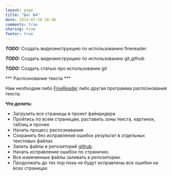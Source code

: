 ```yaml
---
layout: page
title: "Шаг №4"
date: 2014-07-28 16:48
comments: true
sharing: true
footer: true
---
```


***TODO:***
Создать видеоинструкцию по использованию finereader.

***TODO:***
Создать видеоинструкцию по использованию git,github

***TODO:***
Создать статью про использование git

*** Распознование текста ***

Нам необходим либо [FineReader](http://www.abbyy.ru/finereader/) либо другая программа распознования текста. 

***Что делать:***

*   Загрузить все страницы в проект файнридера
*   Пройтись по всем страницам, раставить зоны текста, картинок, таблиц и прочее
*   Начать процесс распознавания
*   Сохранить без исправления ошибок результат в отдельных текстовых файлах
*   Залить файлы в репозиторий [github](http://www.github.com).
*   Начать исправление ошибок по странично.
*   Все измененные файлы заливать в репозитории.
*   Продолжать до тех пор пока не будут исправлены все ошибки на всех страницах

